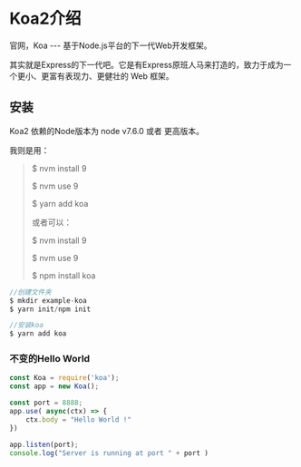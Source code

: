 # Koa2介绍

官网，Koa --- 基于Node.js平台的下一代Web开发框架。

其实就是Express的下一代吧。它是有Express原班人马来打造的，致力于成为一个更小、更富有表现力、更健壮的 Web 框架。

## 安装

Koa2 依赖的Node版本为 node v7.6.0 或者 更高版本。

我则是用：

> $ nvm install 9
>
> $ nvm use 9
>
> $ yarn add koa
>
> 或者可以：
>
> $ nvm install 9
>
> $ nvm use 9
>
> $ npm install koa

```js
//创建文件夹
$ mkdir example-koa
$ yarn init/npm init

//安装koa
$ yarn add koa
```

### 不变的Hello World

```js
const Koa = require('koa');
const app = new Koa();

const port = 8888;
app.use( async(ctx) => {
    ctx.body = "Hello World !"
})

app.listen(port);
console.log("Server is running at port " + port )
```




